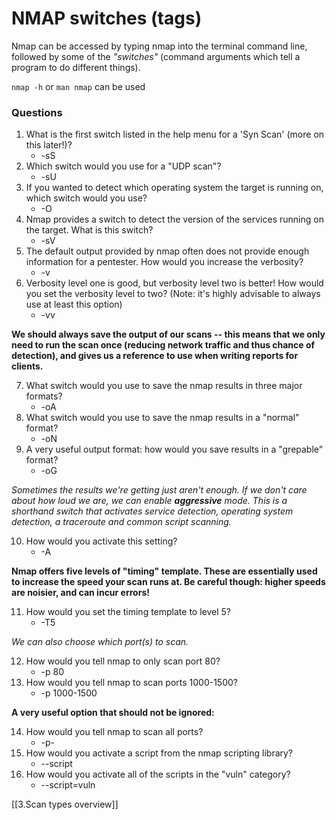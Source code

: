# NMAP switches (tags)
Nmap can be accessed by typing nmap into the terminal command line, followed by some of the *"switches"* (command arguments which tell a program to do different things).

`nmap -h` or `man nmap` can be used

### Questions
1. What is the first switch listed in the help menu for a 'Syn Scan' (more on this later!)?
	- -sS
2. Which switch would you use for a "UDP scan"?
	- -sU
3. If you wanted to detect which operating system the target is running on, which switch would you use?
	- -O
4. Nmap provides a switch to detect the version of the services running on the target. What is this switch?
	- -sV
5. The default output provided by nmap often does not provide enough information for a pentester. How would you increase the verbosity?
	- -v
6. Verbosity level one is good, but verbosity level two is better! How would you set the verbosity level to two?
	(Note: it's highly advisable to always use at least this option)
	- -vv


**We should always save the output of our scans -- this means that we only need to run the scan once (reducing network traffic and thus chance of detection), and gives us a reference to use when writing reports for clients.**

7. What switch would you use to save the nmap results in three major formats?
	- -oA
8. What switch would you use to save the nmap results in a "normal" format?
	- -oN
9. A very useful output format: how would you save results in a "grepable" format?
	- -oG


*Sometimes the results we're getting just aren't enough. If we don't care about how loud we are, we can enable **aggressive** mode. This is a shorthand switch that activates service detection, operating system detection, a traceroute and common script scanning.*

10. How would you activate this setting?
	- -A

**Nmap offers five levels of "timing" template. These are essentially used to increase the speed your scan runs at. Be careful though: higher speeds are noisier, and can incur errors!**

11. How would you set the timing template to level 5?
	- -T5


*We can also choose which port(s) to scan.*

12. How would you tell nmap to only scan port 80?
	- -p 80
13. How would you tell nmap to scan ports 1000-1500?
	- -p 1000-1500

**A very useful option that should not be ignored:**

14. How would you tell nmap to scan all ports?
	- -p-
15. How would you activate a script from the nmap scripting library?
	- --script
16. How would you activate all of the scripts in the "vuln" category?
	- --script=vuln

[[3.Scan types overview]]